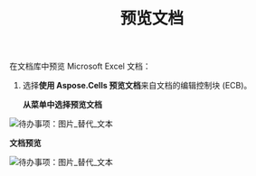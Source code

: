 ﻿---
title: 预览文档
type: docs
weight: 30
url: /zh/sharepoint/preview-document/
---
在文档库中预览 Microsoft Excel 文档：

1. 选择**使用 Aspose.Cells 预览文档**来自文档的编辑控制块 (ECB)。

   **从菜单中选择预览文档** 

![待办事项：图片_替代_文本](preview-document_1.png)



**文档预览** 

![待办事项：图片_替代_文本](preview-document_2.png)
